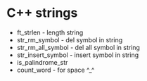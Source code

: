 # C++ strings

- ft_strlen - length string
- str_rm_symbol - del symbol in string
- str_rm_all_symbol - del all symbol in string
- str_insert_symbol - insert symbol in string
- is_palindrome_str
- count_word - for space ^_^
